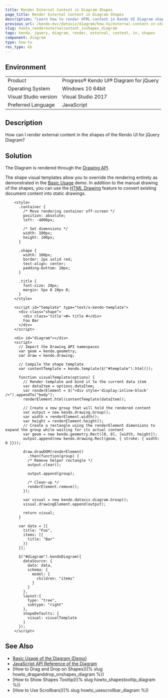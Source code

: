 ```yaml
---
title: Render External Content in Diagram Shapes
page_title: Render External Content in Diagram Shapes
description: "Learn how to render HTML content in Kendo UI Diagram shapes."
previous_url: /kendo-mvc/dataviz/diagram/how-to/external-content-in-shapes, /controls/diagrams-and-maps/diagram/how-to/external-content-in-shapes
slug: howto_renderexternalcontent_inshapes_diagram
tags: kendo, jquery, diagram, render, external, content, in, shapes
component: diagram
type: how-to
res_type: kb
---
```


## Environment

<table>
 <tr>
  <td>Product</td>
  <td>Progress® Kendo UI® Diagram for jQuery</td>
 </tr>
 <tr>
  <td>Operating System</td>
  <td>Windows 10 64bit</td>
 </tr>
 <tr>
  <td>Visual Studio version</td>
  <td>Visual Studio 2017</td>
 </tr>
 <tr>
  <td>Preferred Language</td>
  <td>JavaScript</td>
 </tr>
</table>

## Description

How can I render external content in the shapes of the Kendo UI for jQuery Diagram?

## Solution

The Diagram is rendered through the [Drawing API](https://docs.telerik.com/kendo-ui/framework/drawing/overview).

The shape visual templates allow you to override the rendering entirely as demonstrated in the [Basic Usage](https://demos.telerik.com/kendo-ui/diagram/index) demo. In addition to the manual drawing of the shapes, you can use the [HTML Drawing](/framework/drawing/dom-elements/overview) feature to convert existing document content into static drawings.

```dojo
    <style>
      .container {
        /* Move rendering container off-screen */
        position: absolute;
        left: -4000px;

        /* Set dimensions */
        width: 100px;
        height: 100px;
      }

      .shape {
        width: 100px;
        border: 2px solid red;
        text-align: center;
        padding-bottom: 10px;
      }

      .title {
        font-size: 20px;
        margin: 5px 0 20px 0;
      }
    </style>

    <script id="template" type="text/x-kendo-template">
      <div class="shape">
        <div class='title'>#= title #</div>
        Foo Bar
      </div>
    </script>

    <div id="diagram"></div>
    <script>
      // Import the Drawing API namespaces
      var geom = kendo.geometry;
      var draw = kendo.drawing;

      // Compile the shape template
      var contentTemplate = kendo.template($("#template").html());

      function visualTemplate(options) {
        // Render template and bind it to the current data item
        var dataItem = options.dataItem;
        var renderElement = $("<div style='display:inline-block' />").appendTo("body");
        renderElement.html(contentTemplate(dataItem));

        // Create a new group that will hold the rendered content
        var output = new kendo.drawing.Group();
        var width = renderElement.width();
        var height = renderElement.height();
        // Create a rectangle using the renderElement dimensions to expand the group while waiting for its actual content
        var geom = new kendo.geometry.Rect([0, 0], [width, height]);
        output.append(new kendo.drawing.Rect(geom, { stroke: { width: 0 }}));

        draw.drawDOM(renderElement)
          .then(function(group) {
          /* Remove helper rectangle */
          output.clear();

          output.append(group);

          /* Clean-up */
          renderElement.remove();
        });

        var visual = new kendo.dataviz.diagram.Group();
        visual.drawingElement.append(output);

        return visual;
      }

      var data = [{
        title: "Foo",
        items: [{
          title: "Bar"
        }]
      }];

      $("#diagram").kendoDiagram({
        dataSource: {
          data: data,
          schema: {
            model: {
              children: "items"
            }
          }
        },
        layout:{
          type: "tree",
          subtype: "right"
        },
        shapeDefaults: {
          visual: visualTemplate
        }
      });
    </script>
```

## See Also

* [Basic Usage of the Diagram (Demo)](https://demos.telerik.com/kendo-ui/diagram/index)
* [JavaScript API Reference of the Diagram](/api/javascript/dataviz/ui/diagram)
* [How to Drag and Drop on Shapes]({% slug howto_draganddrop_onshapes_diagram %})
* [How to Show Shapes Tooltip]({% slug howto_shapestooltip_diagram %})
* [How to Use Scrollbars]({% slug howto_usescrollbar_diagram %})
